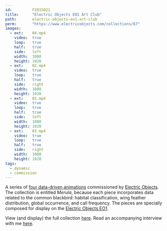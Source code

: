 ```yaml
---
id:         F2015021
title:      "Electric Objects EO1 Art Club"
path:       electric-objects-eo1-art-club
perm:       "https://www.electricobjects.com/collections/67"
images:
  - ext:    04.mp4
    video:  true
    loop:   true
    half:   true
    side:   left
    width:  1080
    height: 1920
  - ext:    02.mp4
    video:  true
    loop:   true
    half:   true
    side:   right
    width:  1080
    height: 1920
  - ext:    01.mp4
    video:  true
    loop:   true
    half:   true
    side:   left
    width:  1080
    height: 1920
  - ext:    03.mp4
    video:  true
    loop:   true
    half:   true
    side:   right
    width:  1080
    height: 1920
tags:
  - dynamic
  - commission
---
```

A series of [four data-driven animations](https://www.electricobjects.com/collections/67) commissioned by [Electric Objects](https://www.electricobjects.com/). The collection is entitled _Merula_, because each piece incorporates data related to the common blackbird: habitat classification, wing feather distribution, global occurrence, and call frequency. The pieces are specially composed for display on the [Electric Objects EO1](http://shop.electricobjects.com/).

View (and display) the full collection [here](https://www.electricobjects.com/collections/67). Read an accompanying interview with me [here](http://zine.electricobjects.com/interviews/emily-fuhrman).